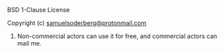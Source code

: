 BSD 1-Clause License

Copyright (c) samuelsoderberg@protonmail.com

1. Non-commercial actors can use it for free, and commercial actors can mail me.
